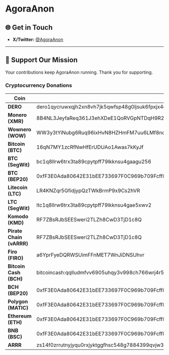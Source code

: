 # AgoraAnon

## 🌐 Get in Touch

* **X/Twitter:** [@AgoraAnon](https://x.com/AgoraAnon)

---

## 💸 Support Our Mission

Your contributions keep AgoraAnon running. Thank you for supporting.

### Cryptocurrency Donations

| **Coin**                | **Address**                                                                                       |
| ----------------------- | ------------------------------------------------------------------------------------------------- |
| **DERO**                | dero1qycruwxqjh2xn8vh7jk5qwfsp48g0ljsuk6fpxjx4g5uy3vqzh8gcqq7qxaz3                                |
| **Monero (XMR)**        | 8B4NL3JeyfaReq361J3ehXDeE1QoRVGpNTDqH9R2boBB3ro5rtie7UCaTLyUnBTyusQRXtksijAb9XhGvhzWW8k5DtMM4ND   |
| **Wownero (WOW)**       | WW3y3tYiNubg6Ruq96ixHvN8HZHmFM7uu6LMf8nczRRx5zmeKXkdBiuJzJqBeq9Jfc1bvDtG5giJb6TdGmTqXiDR2HcrEhgiq |
| **Bitcoin (BTC)**       | 16qN7MY1zcRfNwHfErUDUAo1Awas7kKyJf                                                                |
| **BTC (SegWit)**        | bc1q8llrw6trx3ta89cpytpff79lkknsu4gaagu256                                                        |
| **BTC (BEP20)**         | 0xfF3E0Ada80642E31bEE733697F0C969b709Fcff8                                                        |
| **Litecoin (LTC)**      | LR4KNZqr5GfidjypQzTWkBrmP9x9Cs2hVR                                                                |
| **LTC (SegWit)**        | ltc1q8llrw6trx3ta89cpytpff79lkknsu4gae5xwv2                                                       |
| **Komodo (KMD)**        | RF7ZBsRJbSEESweri2TLZh8CwD3TjD1c8Q                                                                |
| **Pirate Chain (vARRR)**| RF7ZBsRJbSEESweri2TLZh8CwD3TjD1c8Q                                                                |
| **Firo (FIRO)**         | a6YprFyeDQRWSUimFFnMET7WnJiDNSUhvr                                                                |
| **Bitcoin Cash (BCH)**  | bitcoincash\:qqlludmfvv6905uhqy3v998ch766wrj4r5jc68twd7                                           |
| **BCH (BEP20)**         | 0xfF3E0Ada80642E31bEE733697F0C969b709Fcff8                                                        |
| **Polygon (MATIC)**     | 0xfF3E0Ada80642E31bEE733697F0C969b709Fcff8                                                        |
| **Ethereum (ETH)**      | 0xfF3E0Ada80642E31bEE733697F0C969b709Fcff8                                                        |
| **BNB (BSC)**           | 0xfF3E0Ada80642E31bEE733697F0C969b709Fcff8                                                        |
| **ARRR**                | zs14f0zrrutnyjyqu0rxjyktggfhsc548g7884399qvjw39t7mpzmxa3e7hgu8cp5y73ggp6n3rmlr                    |
